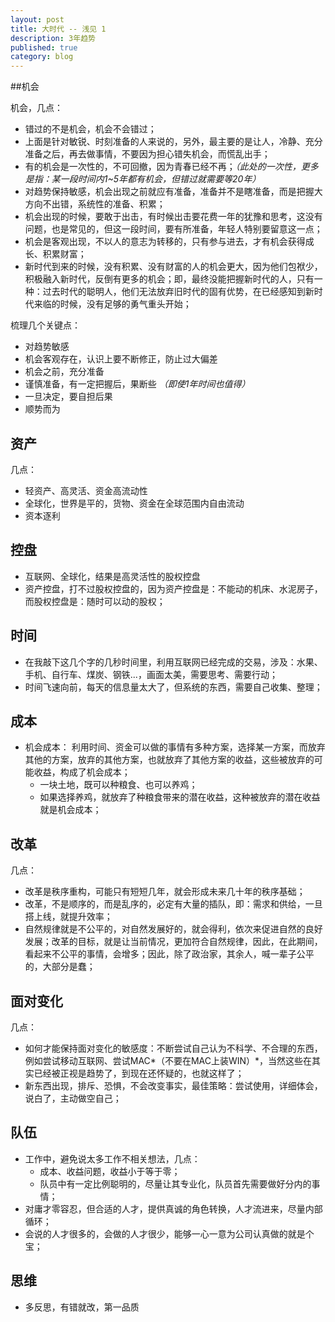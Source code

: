 ```yaml
---
layout: post
title: 大时代 -- 浅见 1
description: 3年趋势
published: true
category: blog
---
```


##机会

机会，几点：

* 错过的不是机会，机会不会错过；
* 上面是针对敏锐、时刻准备的人来说的，另外，最主要的是让人，冷静、充分准备之后，再去做事情，不要因为担心错失机会，而慌乱出手；
* 有的机会是一次性的，不可回撤，因为青春已经不再；*（此处的一次性，更多是指：某一段时间内1~5年都有机会，但错过就需要等20年）*
* 对趋势保持敏感，机会出现之前就应有准备，准备并不是瞎准备，而是把握大方向不出错，系统性的准备、积累；
* 机会出现的时候，要敢于出击，有时候出击要花费一年的犹豫和思考，这没有问题，也是常见的，但这一段时间，要有所准备，年轻人特别要留意这一点；
* 机会是客观出现，不以人的意志为转移的，只有参与进去，才有机会获得成长、积累财富；
* 新时代到来的时候，没有积累、没有财富的人的机会更大，因为他们包袱少，积极融入新时代，反倒有更多的机会；即，最终没能把握新时代的人，只有一种：过去时代的聪明人，他们无法放弃旧时代的固有优势，在已经感知到新时代来临的时候，没有足够的勇气重头开始；


梳理几个关键点：

* 对趋势敏感
* 机会客观存在，认识上要不断修正，防止过大偏差
* 机会之前，充分准备
* 谨慎准备，有一定把握后，果断些 *（即使1年时间也值得）*
* 一旦决定，要自担后果
* 顺势而为


## 资产

几点：

* 轻资产、高灵活、资金高流动性
* 全球化，世界是平的，货物、资金在全球范围内自由流动
* 资本逐利


## 控盘

* 互联网、全球化，结果是高灵活性的股权控盘
* 资产控盘，打不过股权控盘的，因为资产控盘是：不能动的机床、水泥房子，而股权控盘是：随时可以动的股权；


## 时间

* 在我敲下这几个字的几秒时间里，利用互联网已经完成的交易，涉及：水果、手机、自行车、煤炭、钢铁...，画面太美，需要思考、需要行动；
* 时间飞速向前，每天的信息量太大了，但系统的东西，需要自己收集、整理；


## 成本

* 机会成本： 利用时间、资金可以做的事情有多种方案，选择某一方案，而放弃其他的方案，放弃的其他方案，也就放弃了其他方案的收益，这些被放弃的可能收益，构成了机会成本；
	* 一块土地，既可以种粮食、也可以养鸡；
	* 如果选择养鸡，就放弃了种粮食带来的潜在收益，这种被放弃的潜在收益就是机会成本；


## 改革


几点：

* 改革是秩序重构，可能只有短短几年，就会形成未来几十年的秩序基础；
* 改革，不是顺序的，而是乱序的，必定有大量的插队，即：需求和供给，一旦搭上线，就提升效率；
* 自然规律就是不公平的，对自然发展好的，就会得利，依次来促进自然的良好发展；改革的目标，就是让当前情况，更加符合自然规律，因此，在此期间，看起来不公平的事情，会增多；因此，除了政治家，其余人，喊一辈子公平的，大部分是蠢；


## 面对变化

几点：

* 如何才能保持面对变化的敏感度：不断尝试自己认为不科学、不合理的东西，例如尝试移动互联网、尝试MAC*（不要在MAC上装WIN）*，当然这些在其实已经被正视是趋势了，到现在还怀疑的，也就这样了；
* 新东西出现，排斥、恐惧，不会改变事实，最佳策略：尝试使用，详细体会，说白了，主动做空自己；


## 队伍


* 工作中，避免说太多工作不相关想法，几点：
	* 成本、收益问题，收益小于等于零；
	* 队员中有一定比例聪明的，尽量让其专业化，队员首先需要做好分内的事情；
* 对庸才零容忍，但合适的人才，提供真诚的角色转换，人才流进来，尽量内部循环；
* 会说的人才很多的，会做的人才很少，能够一心一意为公司认真做的就是个宝；

## 思维

* 多反思，有错就改，第一品质











[NingG]:    http://ningg.github.com  "NingG"












